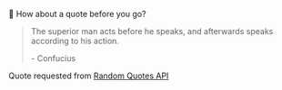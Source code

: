 📣 How about a quote before you go?

> The superior man acts before he speaks, and afterwards speaks according to his action.
>
> <p>- Confucius</p>

Quote requested from [Random Quotes API](https://github.com/lukePeavey/quotable)
